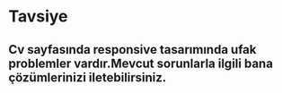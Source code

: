 # Tavsiye
## Cv sayfasında responsive tasarımında ufak problemler vardır.Mevcut sorunlarla ilgili bana çözümlerinizi iletebilirsiniz.

